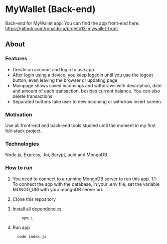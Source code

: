 # MyWallet (Back-end)
Back-end for MyWallet app. You can find the app front-end here: https://github.com/ronaldo-a/projeto13-mywallet-front

## About

<h3>Features</h3>

 * Create an account and login to use app
 * After login using a device, you keep logedin until you use the logout button, even leaving the browser or updating page
 * Mainpage shows saved incomings and withdraws with description, date and amount of each transaction, besides current balance. You can also delete transactions.  
 * Separated buttons take user to new incoming or withdraw insert screen. 
 
 <h3>Motivation</h3>
 
 Use all front-end and back-end tools studied until the moment in my first full-stack project.
 
 <h3>Technologies</h3>
 
 Node.js, Express, Joi, Bcrypt, uuid and MongoDB.  

<h3>How to run</h3>
  
  1. You need to connect to a running MongoDB server to run this app.
    1.1: To connect the app with the database, in your .env file, set the variable MONGO_URI with your mongoDB server uri.

  2. Clone this repository
  3. Install all dependencies
  
       ```bash
           npm i
        ```
      
  3. Run app
  
      ```bash
        node index.js
      ```
